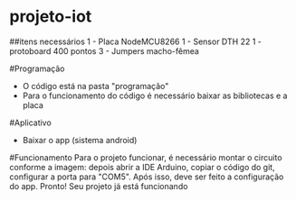# projeto-iot

##itens necessários
1 - Placa NodeMCU8266
1 - Sensor DTH 22
1 - protoboard 400 pontos
3 - Jumpers macho-fêmea

#Programação
- O código está na pasta "programação" 
- Para o funcionamento do código é necessário baixar as bibliotecas e a placa 

#Aplicativo
- Baixar o app (sistema android)

#Funcionamento
Para o projeto funcionar, é necessário montar o circuito conforme a imagem: 
depois abrir a IDE Arduino, copiar o código do git, configurar a porta para "COM5". Após isso, deve ser feito a configuração do app. Pronto! Seu projeto já está funcionando
